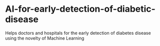 # AI-for-early-detection-of-diabetic-disease
Helps doctors and hospitals for the early detection of diabetes disease using the novelty of Machine Learning
